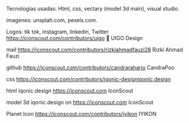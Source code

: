 Tecnologias usadas: Html, css, vectary (model 3d main), visual studio.

imagenes: unsplah.com, pexels.com.

Logos: 
tik tok, instagram, linkedin, Twitter https://iconscout.com/contributors/uigo 👑 UIGO Design

mail https://iconscout.com/contributors/rizkiahmadfauzi28 Rizki Ahmad Fauzi

github https://iconscout.com/contributors/candraraharjo CandraPoo

css https://iconscout.com/contributors/iqonic-designiqonic.design

html iqonic.design https://iconscout.com IconScout

model 3d iqonic.design on https://iconscout.com IconScout

Planet Icon https://iconscout.com/contributors/iyikon IYIKON